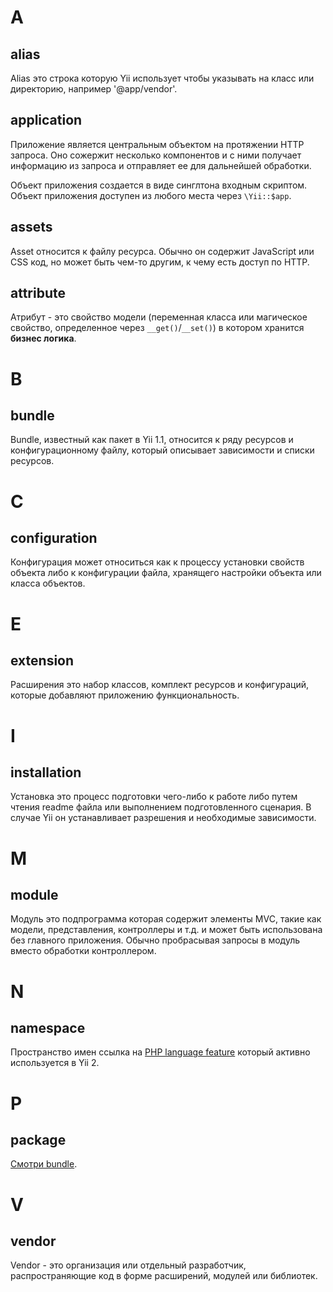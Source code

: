 # A

## alias

Alias это строка которую Yii использует чтобы указывать на класс или директорию, например '@app/vendor'.

## application

Приложение является центральным объектом на протяжении HTTP запроса. Оно сожержит несколько компонентов и с ними получает информацию из запроса и отправляет ее для дальнейшей обработки.

Объект приложения создается в виде синглтона входным скриптом. Объект приложения доступен из любого места через `\Yii::$app`.

## assets

Asset относится к файлу ресурса. Обычно он содержит JavaScript или CSS код, но может быть чем-то другим, к чему есть доступ по HTTP.

## attribute

Атрибут - это свойство модели (переменная класса или магическое свойство, определенное через `__get()`/`__set()`) в котором хранится **бизнес логика**.

# B

## bundle

Bundle, известный как пакет в Yii 1.1, относится к ряду ресурсов и конфигурационному файлу, который описывает зависимости и списки ресурсов.

# C

## configuration

Конфигурация может относиться как к процессу установки свойств объекта либо к конфигурации файла, хранящего настройки объекта или класса объектов.

# E

## extension

Расширения это набор классов, комплект ресурсов и конфигураций, которые добавляют приложению функциональность.

# I

## installation

Установка это процесс подготовки чего-либо к работе либо путем чтения readme файла или выполнением подготовленного сценария. В случае Yii он устанавливает разрешения и необходимые зависимости.

# M

## module

Модуль это подпрограмма которая содержит элементы MVC, такие как модели, представления, контроллеры и т.д. и может быть использована без главного приложения. Обычно пробрасывая запросы в модуль вместо обработки контроллером.

# N

## namespace

Пространство имен ссылка на [PHP language feature](http://php.net/manual/en/language.namespaces.php) который активно используется в Yii 2.

# P

## package

[Смотри bundle](#bundle).

# V

## vendor

Vendor - это организация или отдельный разработчик, распространяющие код в форме расширений, модулей или библиотек.